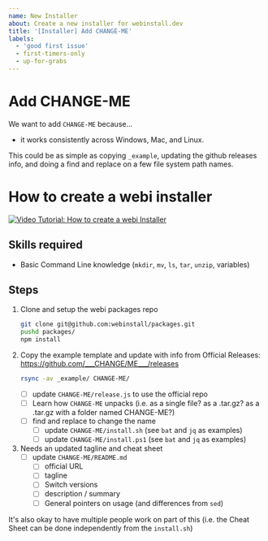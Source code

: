 ```yaml
---
name: New Installer
about: Create a new installer for webinstall.dev
title: '[Installer] Add CHANGE-ME'
labels:
  - 'good first issue'
  - first-timers-only
  - up-for-grabs
---
```


# Add CHANGE-ME

We want to add `CHANGE-ME` because...

- it works consistently across Windows, Mac, and Linux.

This could be as simple as copying `_example`, updating the github releases
info, and doing a find and replace on a few file system path names.

# How to create a webi installer

[![Video Tutorial: How to create a webi Installer](https://user-images.githubusercontent.com/122831/91064908-17f28100-e5ed-11ea-9cf0-ab3363cdf4f8.jpeg)](https://youtu.be/RDLyJtiyQHA)

## Skills required

- Basic Command Line knowledge (`mkdir`, `mv`, `ls`, `tar`, `unzip`, variables)

## Steps

1. Clone and setup the webi packages repo
   ```bash
   git clone git@github.com:webinstall/packages.git
   pushd packages/
   npm install
   ```
2. Copy the example template and update with info from Official Releases:
   <https://github.com/___CHANGE/ME___/releases>
   ```bash
   rsync -av _example/ CHANGE-ME/
   ```
   - [ ] update `CHANGE-ME/release.js` to use the official repo
   - [ ] Learn how `CHANGE-ME` unpacks (i.e. as a single file? as a .tar.gz? as
         a .tar.gz with a folder named CHANGE-ME?)
   - [ ] find and replace to change the name
     - [ ] update `CHANGE-ME/install.sh` (see `bat` and `jq` as examples)
     - [ ] update `CHANGE-ME/install.ps1` (see `bat` and `jq` as examples)
3. Needs an updated tagline and cheat sheet
   - [ ] update `CHANGE-ME/README.md`
     - [ ] official URL
     - [ ] tagline
     - [ ] Switch versions
     - [ ] description / summary
     - [ ] General pointers on usage (and differences from `sed`)

It's also okay to have multiple people work on part of this (i.e. the Cheat
Sheet can be done independently from the `install.sh`)

